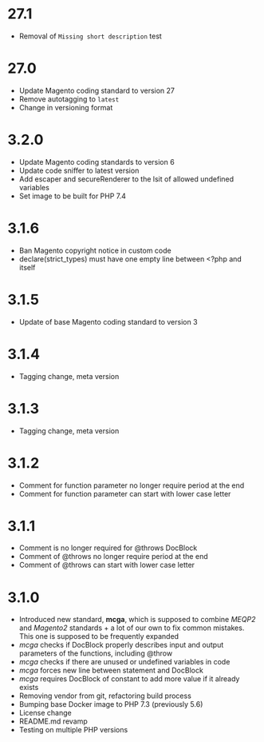 # 27.1
* Removal of `Missing short description` test

# 27.0

* Update Magento coding standard to version 27
* Remove autotagging to `latest`
* Change in versioning format

# 3.2.0

* Update Magento coding standards to version 6
* Update code sniffer to latest version
* Add escaper and secureRenderer to the lsit of allowed undefined variables
* Set image to be built for PHP 7.4

# 3.1.6

* Ban Magento copyright notice in custom code
* declare(strict_types) must have one empty line between <?php and itself

# 3.1.5

* Update of base Magento coding standard to version 3

# 3.1.4

* Tagging change, meta version

# 3.1.3

* Tagging change, meta version

# 3.1.2

* Comment for function parameter no longer require period at the end
* Comment for function parameter can start with lower case letter

# 3.1.1

* Comment is no longer required for @throws DocBlock
* Comment of @throws no longer require period at the end
* Comment of @throws can start with lower case letter

# 3.1.0

* Introduced new standard, **mcga**, which is supposed to combine _MEQP2_ and _Magento2_ standards + a lot of our own to fix common mistakes. This one is supposed to be frequently expanded
* _mcga_ checks if DocBlock properly describes input and output parameters of the functions, including @throw
* _mcga_ checks if there are unused or undefined variables in code
* _mcga_ forces new line between statement and DocBlock
* _mcga_ requires DocBlock of constant to add more value if it already exists
* Removing vendor from git, refactoring build process
* Bumping base Docker image to PHP 7.3 (previously 5.6)
* License change
* README.md revamp
* Testing on multiple PHP versions
